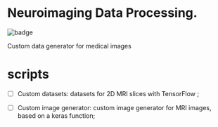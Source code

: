 # Neuroimaging Data Processing.


![badge](https://img.shields.io/github/languages/count/victor-hro/neuroimaging_generator?color=yellow&label=Python&logo=Python&logoColor=yellow)

Custom data generator for medical images

# scripts
- [ ] Custom datasets: datasets for 2D MRI slices with TensorFlow ;
- [ ] Custom image generator: custom image generator for MRI images, based on a keras function;

